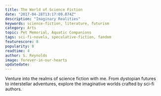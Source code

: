 ```yaml
---
title: The World of Science Fiction
date: "2017-04-28T13:17:09.874Z"
description: "Imaginary Realities"
keywords: science-fiction, literature, futurism
category: Arts
topic: Pet Memorial, Aquatic Companions
tags: sci-fi-novels, speculative-fiction, fandom
featurescore: 8
popularity: 8
readtime: 4
author: S. Reynolds
image: forever-in-our-hearts
updatedate:
---
```


Venture into the realms of science fiction with me. From dystopian futures to interstellar adventures, explore the imaginative worlds crafted by sci-fi authors.
